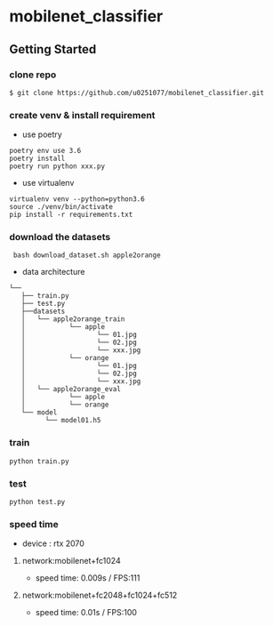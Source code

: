 # mobilenet_classifier

## Getting Started

### clone repo
`$ git clone https://github.com/u0251077/mobilenet_classifier.git`

### create venv & install requirement
- use poetry
```
poetry env use 3.6
poetry install
poetry run python xxx.py
```

- use virtualenv
```
virtualenv venv --python=python3.6
source ./venv/bin/activate
pip install -r requirements.txt
```

### download the datasets
` bash download_dataset.sh apple2orange`

- data architecture
```
└──          
   ├── train.py
   ├── test.py
   ├──datasets
   │   └── apple2orange_train
   │           └── apple
   │                  └── 01.jpg
   │                  └── 02.jpg
   │                  └── xxx.jpg
   │           └── orange
   │                  └── 01.jpg
   │                  └── 02.jpg
   │                  └── xxx.jpg
   │   └── apple2orange_eval
   │           └── apple
   │           └── orange
   └── model
         └── model01.h5
```
### train
`python train.py`

### test 
`python test.py`

### speed time
- device : rtx 2070 

1. network:mobilenet+fc1024
   - speed time: 0.009s / FPS:111

2. network:mobilenet+fc2048+fc1024+fc512
   - speed time: 0.01s / FPS:100




